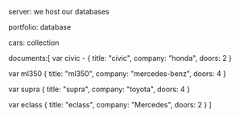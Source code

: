 server: we host our databases

portfolio: database

cars: collection

documents:[
var civic - {
  title: "civic",
  company: "honda",
  doors: 2
}

var ml350 {
  title: "ml350",
  company: "mercedes-benz",
  doors: 4
}

var supra {
  title: "supra",
  company: "toyota",
  doors: 4
}

var eclass {
  title: "eclass",
  company: "Mercedes",
  doors: 2
}
]
